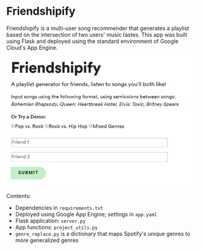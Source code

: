 Friendshipify
======================================================

Friendshipify is a multi-user song recommender that generates a playlist based on the intersection of two users' music tastes.
This app was built using Flask and deployed using the standard environment of Google Cloud's App Engine.


![img](img/app_home.PNG)

Contents:
- Dependencies in `requirements.txt`
- Deployed using Google App Engine; settings in `app.yaml`
- Flask application: `server.py`
- App functions: `project_utils.py`
- `genre_replace.py` is a dictionary that maps Spotify's unique genres to more generalized genres
